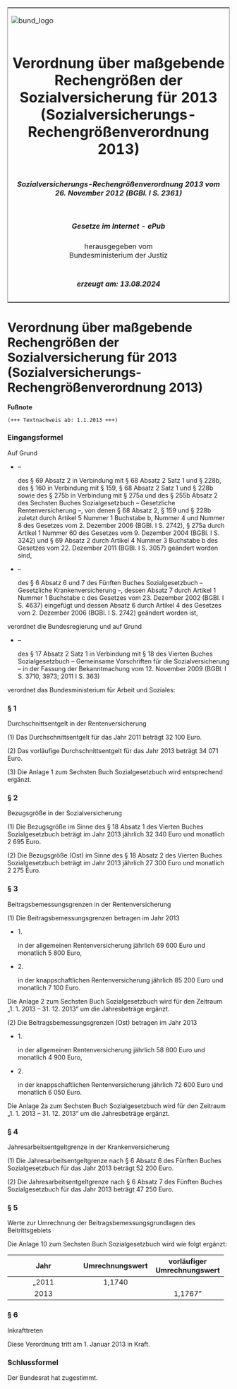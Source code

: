 <span id="DECKBLATT.html"></span>

<table border="0" frame="border" width="100%">

<tr valign="top">

<td align="left">

![bund\_logo](BfJ_2021_Web_de_de.gif)

</td>

<td align="right">

 

</td>

</tr>

<tr align="center" valign="middle">

<td colspan="2">

# Verordnung über maßgebende Rechengrößen der Sozialversicherung für 2013 (Sozialversicherungs-Rechengrößenverordnung 2013)

</td>

</tr>

<tr align="center" valign="middle">

<td colspan="2">

##### Sozialversicherungs-Rechengrößenverordnung 2013 vom 26. November 2012 (BGBl. I S. 2361)

</td>

</tr>

<tr align="center" valign="middle">

<td colspan="2">

  
  

##### Gesetze im Internet - ePub  
  
herausgegeben vom  
Bundesministerium der Justiz

</td>

</tr>

<tr align="center" valign="bottom">

<td colspan="2">

  
  

##### erzeugt am: 13.08.2024

</td>

</tr>

</table>

<span id="BJNR236100012.html"></span>

# Verordnung über maßgebende Rechengrößen der Sozialversicherung für 2013 (Sozialversicherungs-Rechengrößenverordnung 2013)

<div>

  
**Fußnote**

<div class="jnhtml">

<div>

<div class="jurAbsatz">

  

    (+++ Textnachweis ab: 1.1.2013 +++) 

</div>

</div>

</div>

</div>

<span id="BJNR236100012BJNE000100000.html"></span>

### Eingangsformel  

<div>

<div class="jnhtml">

<div>

<div class="jurAbsatz">

Auf Grund

  - –
    
    <div>
    
    des § 69 Absatz 2 in Verbindung mit § 68 Absatz 2 Satz 1 und § 228b,
    des § 160 in Verbindung mit § 159, § 68 Absatz 2 Satz 1 und § 228b
    sowie des § 275b in Verbindung mit § 275a und des § 255b Absatz 2
    des Sechsten Buches Sozialgesetzbuch – Gesetzliche
    Rentenversicherung –, von denen § 68 Absatz 2, § 159 und § 228b
    zuletzt durch Artikel 5 Nummer 1 Buchstabe b, Nummer 4 und Nummer 8
    des Gesetzes vom 2. Dezember 2006 (BGBl. I S. 2742), § 275a durch
    Artikel 1 Nummer 60 des Gesetzes vom 9. Dezember 2004 (BGBl. I S.
    3242) und § 69 Absatz 2 durch Artikel 4 Nummer 3 Buchstabe b des
    Gesetzes vom 22. Dezember 2011 (BGBl. I S. 3057) geändert worden
    sind,
    
    </div>

  - –
    
    <div>
    
    des § 6 Absatz 6 und 7 des Fünften Buches Sozialgesetzbuch –
    Gesetzliche Krankenversicherung –, dessen Absatz 7 durch Artikel 1
    Nummer 1 Buchstabe c des Gesetzes vom 23. Dezember 2002 (BGBl. I S.
    4637) eingefügt und dessen Absatz 6 durch Artikel 4 des Gesetzes vom
    2. Dezember 2006 (BGBl. I S. 2742) geändert worden ist,
    
    </div>

verordnet die Bundesregierung und auf Grund

  - –
    
    <div>
    
    des § 17 Absatz 2 Satz 1 in Verbindung mit § 18 des Vierten Buches
    Sozialgesetzbuch – Gemeinsame Vorschriften für die
    Sozialversicherung – in der Fassung der Bekanntmachung vom 12.
    November 2009 (BGBl. I S. 3710, 3973; 2011 I S. 363)
    
    </div>

verordnet das Bundesministerium für Arbeit und Soziales:

</div>

</div>

</div>

</div>

<span id="BJNR236100012BJNE000200000.html"></span>

### § 1  
Durchschnittsentgelt in der Rentenversicherung

<div>

<div class="jnhtml">

<div>

<div class="jurAbsatz">

(1) Das Durchschnittsentgelt für das Jahr 2011 beträgt 32 100 Euro.

</div>

<div class="jurAbsatz">

(2) Das vorläufige Durchschnittsentgelt für das Jahr 2013 beträgt 34 071
Euro.

</div>

<div class="jurAbsatz">

(3) Die Anlage 1 zum Sechsten Buch Sozialgesetzbuch wird entsprechend
ergänzt.

</div>

</div>

</div>

</div>

<span id="BJNR236100012BJNE000300000.html"></span>

### § 2  
Bezugsgröße in der Sozialversicherung

<div>

<div class="jnhtml">

<div>

<div class="jurAbsatz">

(1) Die Bezugsgröße im Sinne des § 18 Absatz 1 des Vierten Buches
Sozialgesetzbuch beträgt im Jahr 2013 jährlich 32 340 Euro und monatlich
2 695 Euro.

</div>

<div class="jurAbsatz">

(2) Die Bezugsgröße (Ost) im Sinne des § 18 Absatz 2 des Vierten Buches
Sozialgesetzbuch beträgt im Jahr 2013 jährlich 27 300 Euro und monatlich
2 275 Euro.

</div>

</div>

</div>

</div>

<span id="BJNR236100012BJNE000400000.html"></span>

### § 3  
Beitragsbemessungsgrenzen in der Rentenversicherung

<div>

<div class="jnhtml">

<div>

<div class="jurAbsatz">

(1) Die Beitragsbemessungsgrenzen betragen im Jahr 2013

  - 1\.
    
    <div>
    
    in der allgemeinen Rentenversicherung jährlich 69 600 Euro und
    monatlich 5 800 Euro,
    
    </div>

  - 2\.
    
    <div>
    
    in der knappschaftlichen Rentenversicherung jährlich 85 200 Euro und
    monatlich 7 100 Euro.
    
    </div>

Die Anlage 2 zum Sechsten Buch Sozialgesetzbuch wird für den Zeitraum
„1. 1. 2013 – 31. 12. 2013“ um die Jahresbeträge ergänzt.

</div>

<div class="jurAbsatz">

(2) Die Beitragsbemessungsgrenzen (Ost) betragen im Jahr 2013

  - 1\.
    
    <div>
    
    in der allgemeinen Rentenversicherung jährlich 58 800 Euro und
    monatlich 4 900 Euro,
    
    </div>

  - 2\.
    
    <div>
    
    in der knappschaftlichen Rentenversicherung jährlich 72 600 Euro und
    monatlich 6 050 Euro.
    
    </div>

Die Anlage 2a zum Sechsten Buch Sozialgesetzbuch wird für den Zeitraum
„1. 1. 2013 – 31. 12. 2013“ um die Jahresbeträge ergänzt.

</div>

</div>

</div>

</div>

<span id="BJNR236100012BJNE000500000.html"></span>

### § 4  
Jahresarbeitsentgeltgrenze in der Krankenversicherung

<div>

<div class="jnhtml">

<div>

<div class="jurAbsatz">

(1) Die Jahresarbeitsentgeltgrenze nach § 6 Absatz 6 des Fünften Buches
Sozialgesetzbuch für das Jahr 2013 beträgt 52 200 Euro.

</div>

<div class="jurAbsatz">

(2) Die Jahresarbeitsentgeltgrenze nach § 6 Absatz 7 des Fünften Buches
Sozialgesetzbuch für das Jahr 2013 beträgt 47 250 Euro.

</div>

</div>

</div>

</div>

<span id="BJNR236100012BJNE000600000.html"></span>

### § 5  
Werte zur Umrechnung der Beitragsbemessungsgrundlagen des Beitrittsgebiets

<div>

<div class="jnhtml">

<div>

<div class="jurAbsatz">

Die Anlage 10 zum Sechsten Buch Sozialgesetzbuch wird wie folgt ergänzt:

<table style="width:99%;">
<colgroup>
<col style="width: 33%" />
<col style="width: 33%" />
<col style="width: 33%" />
</colgroup>
<thead>
<tr class="header">
<th style="text-align: center;">Jahr</th>
<th style="text-align: center;">Umrechnungswert</th>
<th style="text-align: center;">vorläufiger<br />
Umrechnungswert</th>
</tr>
</thead>
<tbody>
<tr class="odd">
<td style="text-align: center;">„2011</td>
<td style="text-align: center;">1,1740</td>
<td style="text-align: center;"> </td>
</tr>
<tr class="even">
<td style="text-align: center;">2013</td>
<td style="text-align: center;"> </td>
<td style="text-align: center;">1,1767”</td>
</tr>
</tbody>
</table>

</div>

</div>

</div>

</div>

<span id="BJNR236100012BJNE000700000.html"></span>

### § 6  
Inkrafttreten

<div>

<div class="jnhtml">

<div>

<div class="jurAbsatz">

Diese Verordnung tritt am 1. Januar 2013 in Kraft.

</div>

</div>

</div>

</div>

<span id="BJNR236100012BJNE000800000.html"></span>

### Schlussformel  

<div>

<div class="jnhtml">

<div>

<div class="jurAbsatz">

Der Bundesrat hat zugestimmt.

</div>

</div>

</div>

</div>
